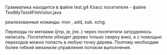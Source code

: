 Грамматика находится в файле test.g4
Класс посетителя - файле  TestMyTest4FileVisitor.java

реализованные команды: mov , add, sub. xchg.

Переходы по метками (jmp, je, jne..) через посетители затрудняюсь написать.
Посетители обходят дерево только сверху вниз, а с помощью переходов  можно попасть в любую точку дерева.
Поэтому  необходим более гибкий механизм управления потоком выполнения.
